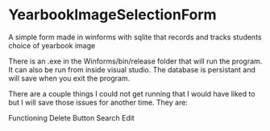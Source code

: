 # YearbookImageSelectionForm
A simple form made in winforms with sqlite that records and tracks students choice of yearbook image


There is an .exe in the Winforms/bin/release folder that will run the program.  It can also be run from inside visual studio.
The database is persistant and will save when you exit the program.

There are a couple things I could not get running that I would have liked to but I will save those issues for another time.  They are:

Functioning Delete Button
Search
Edit
